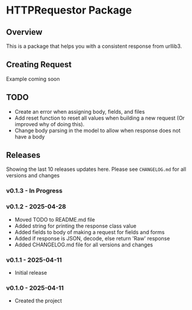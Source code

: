 # HTTPRequestor Package

## Overview
This is a package that helps you with a consistent response from urllib3.

## Creating Request
Example coming soon

## TODO
- Create an error when assigning body, fields, and files
- Add reset function to reset all values when building a new request (Or improved why of doing this).
- Change body parsing in the model to allow when response does not have a body

## Releases
Showing the last 10 releases updates here. Please see `CHANGELOG.md` for all versions and changes

### v0.1.3 - In Progress

### v0.1.2 - 2025-04-28
- Moved TODO to README.md file
- Added string for printing the response class value
- Added fields to body of making a request for fields and forms
- Added if response is JSON, decode, else return 'Raw' response
- Added CHANGELOG.md file for all versions and changes

### v0.1.1 - 2025-04-11
- Initial release

### v0.1.0 - 2025-04-11
- Created the project